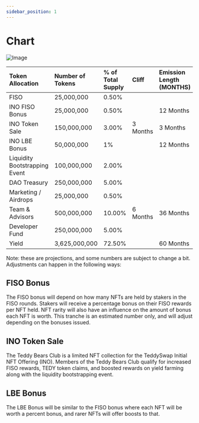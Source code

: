 ```yaml
---
sidebar_position: 1
---
```

# Chart
  
![Image](https://github.com/teddy-swap/docs.teddyswap.org/blob/main/src/TeddySwap_Tokenomics_Chart.png "Token Distribution Visual Breakdown")

| **Token Allocation** | **Number of Tokens** | **% of Total Supply** | **Cliff** | **Emission Length (MONTHS)** |
|:-------------|:-------------|:----|:-----|:-----|
| FISO           | 25,000,000  | 0.50% | 
| INO FISO Bonus | 25,000,000  | 0.50% |  |  12 Months
| INO Token Sale | 150,000,000 | 3.00% | 3 Months | 3 Months
| INO LBE Bonus | 50,000,000 | 1% |  | 12 Months  |
| Liquidity Bootstrapping Event | 100,000,000 | 2.00% |  |  |
| DAO Treasury | 250,000,000 | 5.00%  |  |  |
| Marketing / Airdrops | 25,000,000 | 0.50% |  |  |
| Team & Advisors | 500,000,000  | 10.00% | 6 Months | 36 Months |
| Developer Fund | 250,000,000 | 5.00% |  |  |
| Yield | 3,625,000,000 | 72.50% |  | 60 Months |

Note: these are projections, and some numbers are subject to change a bit. Adjustments can happen in the following ways: 

## FISO Bonus

The FISO bonus will depend on how many NFTs are held by stakers in the FISO rounds. Stakers will receive a percentage bonus on their FISO rewards per NFT held. NFT rarity will also have an influence on the amount of bonus each NFT is worth. This tranche is an estimated number only, and will adjust depending on the bonuses issued. 

## INO Token Sale

The Teddy Bears Club is a limited NFT collection for the TeddySwap Initial NFT Offering (INO). Members of the Teddy Bears Club qualify for increased FISO rewards, TEDY token claims, and boosted rewards on yield farming along with the liquidity bootstrapping event.

## LBE Bonus

The LBE Bonus will be similar to the FISO bonus where each NFT will be worth a percent bonus, and rarer NFTs will offer boosts to that. 
